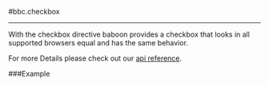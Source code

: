 
#bbc.checkbox

- - -

With the checkbox directive baboon provides a checkbox that looks in all supported browsers equal and has the same behavior.

For more Details please check out our <a href="/doc#/api/bbc.checkbox.directive:bbcCheckbox" target="_self">api reference</a>.

###Example